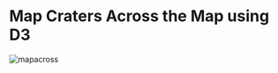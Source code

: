 Map Craters Across the Map using D3
===================================
![mapacross](https://user-images.githubusercontent.com/11310584/27430331-c081c61e-577a-11e7-9939-d5aaf0b95135.jpg)
